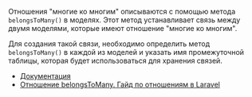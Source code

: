 Отношения "многие ко многим" описываются с помощью метода `belongsToMany()` в моделях. 
Этот метод устанавливает связь между двумя моделями, которые имеют отношение "многие ко многим".

Для создания такой связи, необходимо определить метод `belongsToMany()` в каждой из моделей 
и указать имя промежуточной таблицы, которая будет использоваться для хранения связей.

[//]: # "materials"

- [Документация](https://laravel.com/docs/10.x/eloquent-relationships#many-to-many)
- [Отношение belongsToMany. Гайд по отношениям в Laravel](https://youtu.be/cwRuYQSHOYk)

[//]: # "/materials"
